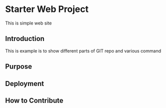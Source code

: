 # Starter Web Project

This is simple web site

## Introduction

This is example is to show different parts of GIT repo and various command

## Purpose

## Deployment

## How to Contribute
